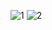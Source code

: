 ![1](https://github.com/user-attachments/assets/18fb4ca2-42f0-40fb-a3c5-342e15b603a0)
![2](https://github.com/user-attachments/assets/dd02c33e-2488-40fc-87f0-3b488426227f)

